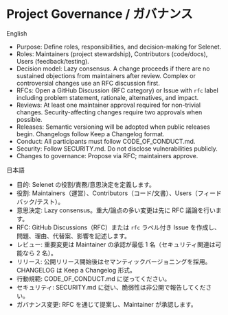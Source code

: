 # Project Governance / ガバナンス

English
- Purpose: Define roles, responsibilities, and decision-making for Selenet.
- Roles: Maintainers (project stewardship), Contributors (code/docs), Users (feedback/testing).
- Decision model: Lazy consensus. A change proceeds if there are no sustained objections from maintainers after review. Complex or controversial changes use an RFC discussion first.
- RFCs: Open a GitHub Discussion (RFC category) or Issue with `rfc` label including problem statement, rationale, alternatives, and impact.
- Reviews: At least one maintainer approval required for non-trivial changes. Security-affecting changes require two approvals when possible.
- Releases: Semantic versioning will be adopted when public releases begin. Changelogs follow Keep a Changelog format.
- Conduct: All participants must follow CODE_OF_CONDUCT.md.
- Security: Follow SECURITY.md. Do not disclose vulnerabilities publicly.
- Changes to governance: Propose via RFC; maintainers approve.

日本語
- 目的: Selenet の役割/責務/意思決定を定義します。
- 役割: Maintainers（運営）、Contributors（コード/文書）、Users（フィードバック/テスト）。
- 意思決定: Lazy consensus。重大/論点の多い変更は先に RFC 議論を行います。
- RFC: GitHub Discussions（RFC）または `rfc` ラベル付き Issue を作成し、問題、理由、代替案、影響を記述します。
- レビュー: 重要変更は Maintainer の承認が最低 1 名（セキュリティ関連は可能なら 2 名）。
- リリース: 公開リリース開始後はセマンティックバージョニングを採用。CHANGELOG は Keep a Changelog 形式。
- 行動規範: CODE_OF_CONDUCT.md に従ってください。
- セキュリティ: SECURITY.md に従い、脆弱性は非公開で報告してください。
- ガバナンス変更: RFC を通じて提案し、Maintainer が承認します。
